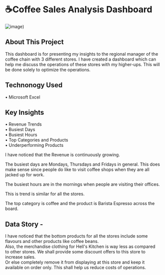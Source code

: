 # ☕Coffee Sales Analysis Dashboard
![image](https://t3.ftcdn.net/jpg/01/29/93/68/360_F_129936834_Bfn9q5eyPwwXpP2MexPbIkGekW60U3tW.jpg))

## About This Project
This dashboard is for presenting my insights to the regional manager of the coffee chain with 3 different stores.
I have created a dashboard which can help me discuss the operations of these stores with my higher-ups. This will be done solely to optimize the operations.

## Technonogy Used
• Microsoft Excel
## Key Insights
•  Revenue Trends <br>
•  Busiest Days <br>
• Busiest Hours <br>
• Top Categories and Products <br>
• Underperforming Products <br>

I have noticed that the Revenue is continuously growing.

The busiest days are Mondays, Thursdays and Fridays in general. This does make sense since people do like to visit coffee shops when they are all jacked up for work.

The busiest hours are in the mornings when people are visiting their offices.

This is trend is similar for all the stores.

The top category is coffee and the product is Barista Espresso across the board.

## Data Story - 

I have noticed that the bottom products for all the stores include some flavours and other products like coffee beans. <br>
Also, the merchandise clothing for Hell's Kitchen is way less as compared to other stores. We shall provide some discount offers to this store to increase sales. <br>Or else completely remove it from displaying at this store and keep it available on order only. This shall help us reduce costs of operations.
